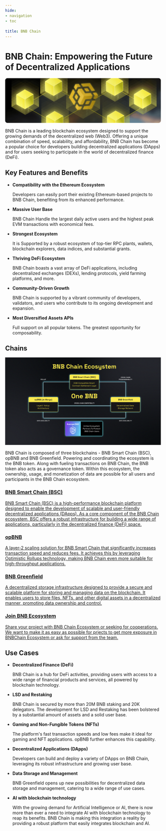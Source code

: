 ```yaml
---
hide:
- navigation
- toc

title: BNB Chain
---
```


# BNB Chain: Empowering the Future of Decentralized Applications

![BNB Chain](./assets/home-hero.png)

BNB Chain is a leading blockchain ecosystem designed to support the growing demands of the decentralized web (Web3). Offering a unique combination of speed, scalability, and affordability, BNB Chain has become a popular choice for developers building decentralized applications (DApps) and for users seeking to participate in the world of decentralized finance (DeFi).

## **Key Features and Benefits**

* **Compatibility with the Ethereum Ecosystem**

    Developers can easily port their existing Ethereum-based projects to BNB Chain, benefiting from its enhanced performance.

* **Massive User Base**

    BNB Chain Handle the largest daily active users and the highest peak EVM transactions with economical fees.

* **Strongest Ecosystem**

    It is Supported by a robust ecosystem of top-tier RPC plants, wallets, blockchain explorers, data indices, and substantial grants.

* **Thriving DeFi Ecosystem**

    BNB Chain boasts a vast array of DeFi applications, including decentralized exchanges (DEXs), lending protocols, yield farming platforms, and more.

* **Community-Driven Growth**

    BNB Chain is supported by a vibrant community of developers, validators, and users who contribute to its ongoing development and expansion.

* **Most Diversified Assets APIs**

    Full support on all popular tokens. The greatest opportunity for composability.

## **Chains**

![image](assets/chains.png)

BNB Chain is composed of three blockchains - BNB Smart Chain (BSC), opBNB and BNB Greenfield.
Powering and coordinating the ecosystem is the BNB token. Along with fueling transactions on BNB Chain, the BNB token also acts as a governance token.
Within this ecosystem, the ownership, usage, and monetization of data are possible for all users and participants in the BNB Chain ecosystem.

<div class="doc-cards">
<a href="./bnb-smart-chain">
<h3>BNB Smart Chain (BSC)</h3>
<p>BNB Smart Chain (BSC) is a high-performance blockchain platform designed to enable the development of scalable and user-friendly decentralized applications (DApps). As a core component of the BNB Chain ecosystem, BSC offers a robust infrastructure for building a wide range of applications, particularly in the decentralized finance (DeFi) space.</p>
</a>

<a href="./bnb-opbnb">
<h3>opBNB</h3>
<p>A layer-2 scaling solution for BNB Smart Chain that significantly increases transaction speed and reduces fees. It achieves this by leveraging Optimistic Rollups technology, making BNB Chain even more suitable for high-throughput applications.</p>
</a>

<a href="./bnb-greenfield">
<h3>BNB Greenfield</h3>
<p>A decentralized storage infrastructure designed to provide a secure and scalable platform for storing and managing data on the blockchain. It enables users to store files, NFTs, and other digital assets in a decentralized manner, promoting data ownership and control.</p>
</a>

<a href="./join-ecosystem">
<h3>Join BNB Ecosystem</h3>
<p>Share your project with BNB Chain Ecosystem or seeking for cooperations. We want to make it as easy as possible for prjects to get more exposure in BNBChain Ecosystem or ask for support from the team.</p>
</a>
</div>

## **Use Cases**

* **Decentralized Finance (DeFi)**

    BNB Chain is a hub for DeFi activities, providing users with access to a wide range of financial products and services, all powered by blockchain technology.

* **LSD and Restaking**

    BNB Chain is secured by more than 20M BNB staking and 20K delegators. The development for LSD and Restaking has been bolstered by a substantial amount of assets and a solid user base.

* **Gaming and Non-Fungible Tokens (NFTs)**

    The platform's fast transaction speeds and low fees make it ideal for gaming and NFT applications. opBNB further enhances this capability.

* **Decentralized Applications (DApps)**

    Developers can build and deploy a variety of DApps on BNB Chain, leveraging its robust infrastructure and growing user base.

* **Data Storage and Management**

    BNB Greenfield opens up new possibilities for decentralized data storage and management, catering to a wide range of use cases.

* **AI with blockchain technology**

    With the growing demand for Artificial Intelligence or AI, there is now more than ever a need to integrate AI with blockchain technology to reap its benefits. BNB Chain is making this integration a reality by providing a robust platform that easily integrates blockchain and AI.

